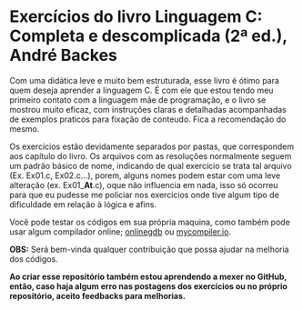 # Exercícios do livro Linguagem C: Completa e descomplicada (2ª ed.), André Backes
Com uma didática leve e muito bem estruturada, esse livro é ótimo para quem deseja aprender a linguagem C. É com ele que estou tendo meu primeiro contato com a linguagem mãe de programação, e o livro se mostrou muito eficaz, com instruções claras e detalhadas acompanhadas de exemplos praticos para fixação de conteudo. Fica a recomendação do mesmo.

Os exercícios estão devidamente separados por pastas, que correspondem aos capítulo do livro. Os arquivos com as resoluções normalmente seguem um padrão básico de nome, indicando de qual exercício se trata tal arquivo (Ex. Ex01.c, Ex02.c...), porem, alguns nomes podem estar com uma leve alteração (ex. Ex01_**At**.c), oque não influencia em nada, isso só ocorreu para que eu pudesse me policiar nos exercícios onde tive algum tipo de dificuldade em relação à lógica e afins.

Você pode testar os códigos em sua própria maquina, como também pode usar algum compilador online; [onlinegdb](https://www.onlinegdb.com/) ou [mycompiler.io](https://www.mycompiler.io/pt/online-c-compiler).

**OBS:** Será bem-vinda qualquer contribuição que possa ajudar na melhoria dos códigos.

**Ao criar esse repositório também estou aprendendo a mexer no GitHub, então, caso haja algum erro nas postagens dos exercícios ou no próprio repositório, aceito feedbacks para melhorias.**
